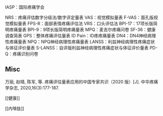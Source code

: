 

IASP：国际疼痛学会

NRS：疼痛评估数字分级法/数字评定量表
VAS：视觉模拟量表
F-VAS：面孔版视觉模拟量表
FPS-R：面部表情疼痛评估法
VRS：口头评估法
BPI-17：17项长版简明疼痛量表
BPI-9：9项长版简明疼痛量表
MPQ：麦吉尔疼痛问卷
SF-36：健康调查简表
GPS：整体疼痛评估量表
ID Pain：ID疼疼痛量表
DN4：DN4神经病理性疼痛量表
NPQ：NPQ神经病理性疼痛量表
LANSS：利兹神经病理性疼痛症状与体征评价量表
S-LANSS：自评版利兹神经病理性疼痛症状与体征评价量表
PD-Q：疼痛识别问卷

## Misc

万丽, 赵晴, 陈军, 等. 疼痛评估量表应用的中国专家共识（2020 版）[J]. 中华疼痛学杂志, 2020,16(3):177-187.

[[健康]]

[[内啡肽]]






